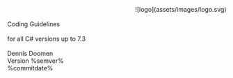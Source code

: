 ﻿<!--
NOTE: Requires Markdown Extra. See http://michelf.ca/projects/php-markdown/extra/
 --> 

<link href="style.css" type="text/css" rel="stylesheet"></link>

<div style="text-align:right" markdown="1">
![logo](assets/images/logo.svg)
</div>
<br/>
<div class="title">
Coding Guidelines
</div><br/>
<div class="subTitle">
for all C# versions up to 7.3
</div>
<br/>
<div class="author">
Dennis Doomen<br/>
Version %semver%<br/>
%commitdate%
</div>